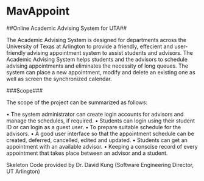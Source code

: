 # MavAppoint
##Online Academic Advising System for UTA##

The Academic Advising System is designed for departments across the University of Texas at Arlington to provide a friendly, effecient and user-friendly advising appointment system to assist students and advisors. The Academic Advising System helps students and the advisors to schedule advising appointments and eliminates the necessity of long queues. The system can place a new appointment, modify and delete an existing one as well as screen the synchronized calendar.

###Scope###

The scope of the project can be summarized as follows: 

•	The system administrator can create login accounts for advisors and manage the schedules, if required.
•	Students can login using their student ID or can login as a guest user.
•	To prepare suitable schedule for the advisors. 
•	A good user interface so that the appointment schedule can be created, deferred, cancelled, edited and updated. 
•	Students can get an appointment with an available advisor.
•	Keeping a conscise record of every appointment that takes place between an advisor and a student.

Skeleton Code provided by Dr. David Kung (Software Engineering Director, UT Arlington)



